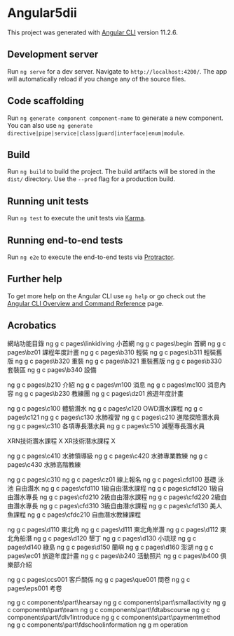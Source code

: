 # Angular5dii

This project was generated with [Angular CLI](https://github.com/angular/angular-cli) version 11.2.6.

## Development server

Run `ng serve` for a dev server. Navigate to `http://localhost:4200/`. The app will automatically reload if you change any of the source files.

## Code scaffolding

Run `ng generate component component-name` to generate a new component. You can also use `ng generate directive|pipe|service|class|guard|interface|enum|module`.

## Build

Run `ng build` to build the project. The build artifacts will be stored in the `dist/` directory. Use the `--prod` flag for a production build.

## Running unit tests

Run `ng test` to execute the unit tests via [Karma](https://karma-runner.github.io).

## Running end-to-end tests

Run `ng e2e` to execute the end-to-end tests via [Protractor](http://www.protractortest.org/).

## Further help

To get more help on the Angular CLI use `ng help` or go check out the [Angular CLI Overview and Command Reference](https://angular.io/cli) page.


## Acrobatics

網站功能目錄
ng g c pages\linkidiving 小首網
ng g c pages\begin 首網
ng g c pages\bz01 課程年度計畫
ng g c pages\b310 輕裝
ng g c pages\b311 輕裝舊版
ng g c pages\b320 重裝
ng g c pages\b321 重裝舊版
ng g c pages\b330 套裝區
ng g c pages\b340 設備

ng g c pages\b210 介紹
ng g c pages\m100 消息
ng g c pages\mc100 消息內容
ng g c pages\b230 教練團
ng g c pages\dz01 旅遊年度計畫

ng g c pages\c100 體驗潛水
ng g c pages\c120 OWD潛水課程
ng g c pages\c121
ng g c pages\c130 水肺複習
ng g c pages\c210 進階探險潛水員
ng g c pages\c310 各項專長潛水員
ng g c pages\c510 減壓專長潛水員

XRN技術潛水課程 X
XR技術潛水課程 X

ng g c pages\c410 水肺領導級
ng g c pages\c420 水肺專業教練
ng g c pages\c430 水肺高階教練

ng g c pages\c310
ng g c pages\cz01 線上報名
ng g c pages\cfd100 基礎 泳池 自由潛水
ng g c pages\cfd110 1級自由潛水課程
ng g c pages\cfd120 1級自由潛水專長
ng g c pages\cfd210 2級自由潛水課程 
ng g c pages\cfd220 2級自由潛水專長
ng g c pages\cfd310 3級自由潛水課程 
ng g c pages\cfd130 美人魚課程
ng g c pages\cfdc210 自由潛水教練課程

ng g c pages\d110 東北角
ng g c pages\d111 東北角岸潛
ng g c pages\d112 東北角船潛
ng g c pages\d120 墾丁
ng g c pages\d130 小琉球
ng g c pages\d140 綠島
ng g c pages\d150 蘭嶼
ng g c pages\d160 澎湖
ng g c pages\ec01 旅遊年度計畫
ng g c pages\b240 活動照片
ng g c pages\b400 俱樂部介紹


ng g c pages\ccs001 客戶關係
ng g c pages\que001 問卷
ng g c pages\eps001 考卷

ng g c components\part\hearsay
ng g c components\part\smallactivity
ng g c components\part\team
ng g c components\part\fdtabscourse
ng g c components\part\fdlv1introduce
ng g c components\part\paymentmethod
ng g c components\part\fdschoolinformation
ng g m operation




